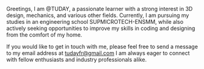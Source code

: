 Greetings, I am @TUDAY, a passionate learner with a strong interest in 3D design, mechanics, and various other fields. Currently, I am pursuing my studies in an engineering school SUPMICROTECH-ENSMM, while also actively seeking opportunities to improve my skills in coding and designing from the comfort of my home.

If you would like to get in touch with me, please feel free to send a message to my email address at tudayfr@gmail.com I am always eager to connect with fellow enthusiasts and industry professionals alike.
